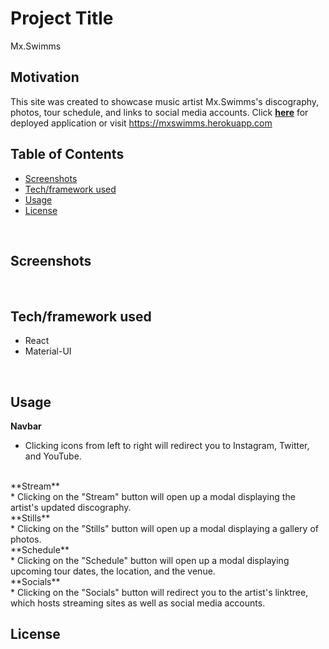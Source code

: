 # Project Title
Mx.Swimms

## Motivation
This site was created to showcase music artist Mx.Swimms's discography, photos, tour schedule, and links to social media accounts.
Click **[here](http://mxswimms.herokuapp.com/)** for deployed application or visit https://mxswimms.herokuapp.com
<br/>

## Table of Contents
* [Screenshots](#screenshots)
* [Tech/framework used](#tech/framework-used)
* [Usage](#usage)
* [License](#license)
<br/>

## Screenshots
<br/>

## Tech/framework used
* React
* Material-UI
<br/>

## Usage

**Navbar**
<br/>
* Clicking icons from left to right will redirect you to Instagram, Twitter, and YouTube.
<br/>
**Stream**
<br/>
* Clicking on the "Stream" button will open up a modal displaying the artist's updated discography.
<br/>
**Stills**<br/>
* Clicking on the "Stills" button will open up a modal displaying a gallery of photos.<br/>
**Schedule**<br/>
* Clicking on the "Schedule" button will open up a modal displaying upcoming tour dates, the location, and the venue.<br/>
**Socials**<br/>
* Clicking on the "Socials" button will redirect you to the artist's linktree, which hosts streaming sites as well as social media accounts.<br/>

## License

